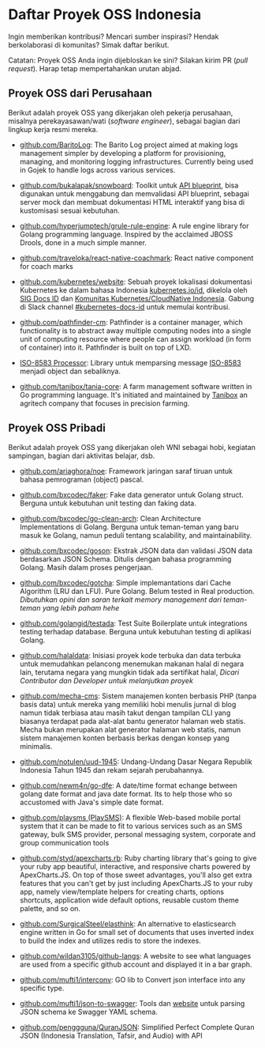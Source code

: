 # Daftar Proyek OSS Indonesia

Ingin memberikan kontribusi? Mencari sumber inspirasi? Hendak berkolaborasi di komunitas? Simak daftar berikut.

Catatan: Proyek OSS Anda ingin dijebloskan ke sini? Silakan kirim PR (_pull request_). Harap tetap mempertahankan urutan abjad.

## Proyek OSS dari Perusahaan

Berikut adalah proyek OSS yang dikerjakan oleh pekerja perusahaan, misalnya perekayasawan/wati (_software engineer_), sebagai bagian dari lingkup kerja resmi mereka.

* [github.com/BaritoLog](https://github.com/BaritoLog): The Barito Log project aimed at making logs management simpler by developing a platform for provisioning, managing, and monitoring logging infrastructures. Currently being used in Gojek to handle logs across various services.

* [github.com/bukalapak/snowboard](https://github.com/bukalapak/snowboard): Toolkit untuk [API blueprint](https://apiblueprint.org/), bisa digunakan untuk menggabung dan memvalidasi API blueprint, sebagai server mock dan membuat dokumentasi HTML interaktif yang bisa di kustomisasi sesuai kebutuhan.

* [github.com/hyperjumptech/grule-rule-engine](https://github.com/hyperjumptech/grule-rule-engine): A rule engine library for Golang programming language. Inspired by the acclaimed JBOSS Drools, done in a much simple manner.
* [github.com/traveloka/react-native-coachmark](https://github.com/traveloka/react-native-coachmark): React native component for coach marks

* [github.com/kubernetes/website](https://github.com/kubernetes/website/tree/master/content/id): Sebuah proyek lokalisasi dokumentasi Kubernetes ke dalam bahasa Indonesia [kubernetes.io/id](https://kubernetes.io/id), dikelola oleh [SIG Docs ID](https://github.com/jk8s/sig-docs-id) dan [Komunitas Kubernetes/CloudNative Indonesia](https://github.com/cloudnative-id/meetups). Gabung di Slack channel [#kubernetes-docs-id](https://kubernetes.slack.com/archives/CJ1LUCUHM) untuk memulai kontribusi.

* [github.com/pathfinder-cm](https://github.com/pathfinder-cm): Pathfinder is a container manager, which functionality is to abstract away multiple computing nodes into a single unit of computing resource where people can assign workload (in form of container) into it. Pathfinder is built on top of LXD.

* [ISO-8583 Processor](https://github.com/artivisi/iso8583-processor): Library untuk memparsing message [ISO-8583](https://en.wikipedia.org/wiki/ISO_8583) menjadi object dan sebaliknya.

* [github.com/tanibox/tania-core](https://github.com/tanibox/tania-core): A farm management software written in Go programming language. It's initiated and maintained by [Tanibox](https://tanibox.com) an agritech company that focuses in precision farming.

## Proyek OSS Pribadi

Berikut adalah proyek OSS yang dikerjakan oleh WNI sebagai hobi, kegiatan sampingan, bagian dari aktivitas belajar, dsb.

* [github.com/ariaghora/noe](https://github.com/ariaghora/noe): Framework jaringan saraf tiruan untuk bahasa pemrograman (object) pascal.

* [github.com/bxcodec/faker](https://github.com/bxcodec/faker): Fake data generator untuk Golang struct. Berguna untuk kebutuhan unit testing dan faking data.

* [github.com/bxcodec/go-clean-arch](https://github.com/bxcodec/go-clean-arch): Clean Architecture Implementations di Golang. Berguna untuk teman-teman yang baru masuk ke Golang, namun peduli tentang scalability, and maintainability.

* [github.com/bxcodec/goson](https://github.com/bxcodec/goson): Ekstrak JSON data dan validasi JSON data berdasarkan JSON Schema. Ditulis dengan bahasa programming Golang. Masih dalam proses pengerjaan. 

* [github.com/bxcodec/gotcha](https://github.com/bxcodec/gotcha): Simple implemantations dari Cache Algorithm (LRU dan LFU). Pure Golang. Belum tested in Real production. _Dibutuhkan opini dan saran terkait memory management dari teman-teman yang lebih paham hehe_

* [github.com/golangid/testada](https://github.com/golangid/testada): Test Suite Boilerplate untuk integrations testing terhadap database. Berguna untuk kebutuhan testing di aplikasi Golang.

* [github.com/halaldata](https://github.com/halaldata): Inisiasi proyek kode terbuka dan data terbuka untuk memudahkan pelancong menemukan makanan halal di negara lain, terutama negara yang mungkin tidak ada sertifikat halal, _Dicari Contributor dan Developer untuk melanjutkan proyek_

* [github.com/mecha-cms](https://github.com/mecha-cms): Sistem manajemen konten berbasis PHP (tanpa basis data) untuk mereka yang memiliki hobi menulis jurnal di blog namun tidak terbiasa atau masih takut dengan tampilan CLI yang biasanya terdapat pada alat-alat bantu generator halaman web statis. Mecha bukan merupakan alat generator halaman web statis, namun sistem manajemen konten berbasis berkas dengan konsep yang minimalis.

* [github.com/notulen/uud-1945](https://github.com/notulen/uud-1945): Undang-Undang Dasar Negara Republik Indonesia Tahun 1945 dan rekam sejarah perubahannya.

* [github.com/newm4n/go-dfe](https://github.com/newm4n/go-dfe): A date/time format echange between golang date format and java date format. Its to help those who so accustomed with Java's simple date format.

* [github.com/playsms (PlaySMS)](https://github.com/playsms): A flexible Web-based mobile portal system that it can be made to fit to various services such as an SMS gateway, bulk SMS provider, personal messaging system, corporate and group communication tools

* [github.com/styd/apexcharts.rb](https://github.com/styd/apexcharts.rb): Ruby charting library that's going to give your ruby app beautiful, interactive, and responsive charts powered by ApexCharts.JS. On top of those sweet advantages, you'll also get extra features that you can't get by just including ApexCharts.JS to your ruby app, namely view/template helpers for creating charts, options shortcuts, application wide default options, reusable custom theme palette, and so on.

* [github.com/SurgicalSteel/elasthink](https://github.com/SurgicalSteel/elasthink/): An alternative to elasticsearch engine written in Go for small set of documents that uses inverted index to build the index and utilizes redis to store the indexes.

* [github.com/wildan3105/github-langs](https://github.com/wildan3105/github-langs): A website to see what languages are used from a specific github account and displayed it in a bar graph.

* [github.com/mufti1/interconv](https://github.com/mufti1/interconv): GO lib to Convert json interface into any specific type.

* [github.com/mufti1/json-to-swagger](https://github.com/mufti1/json-to-swagger): Tools dan [website](https://json-to-swagger.netlify.com/) untuk parsing JSON schema ke Swagger YAML schema.

* [github.com/penggguna/QuranJSON](https://github.com/penggguna/QuranJSON): Simplified Perfect Complete Quran JSON (Indonesia Translation, Tafsir, and Audio) with API 

